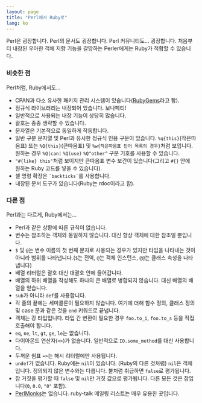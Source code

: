 ```yaml
---
layout: page
title: "Perl에서 Ruby로"
lang: ko
---
```


Perl은 굉장합니다. Perl의 문서도 굉장합니다. Perl 커뮤니티도… 굉장합니다.
처음부터 내장된 우아한 객체 지향 기능을 갈망하는 Perler에게는 Ruby가 적합할 수
있습니다.

### 비슷한 점

Perl처럼, Ruby에서도...

* CPAN과 다소 유사한 패키지 관리 시스템이 있습니다([RubyGems][1]라고 함).
* 정규식 라이브러리는 내장되어 있습니다. 보나페티!
* 일반적으로 사용되는 내장 기능이 상당히 많습니다.
* 괄호는 종종 생략할 수 있습니다.
* 문자열은 기본적으로 동일하게 작동합니다.
* 일반 구분 문자열 및 Perl과 유사한 정규식 인용 구문이 있습니다.
  `%q{this}`(작은따옴표) 또는 `%Q{this}`(큰따옴표) 및 `%w{작은따옴표 단어 목록의 경우}`처럼
  보입니다. 원하는 경우 `%Q|can|` `%Q(use)` `%Q^other^` 구분 기호를
  사용할 수 있습니다.
* `"#{like} this"`처럼 보이지만 큰따옴표 변수 보간이 있습니다(그리고 `#{}` 안에
  원하는 Ruby 코드를 넣을 수 있습니다).
* 셸 명령 확장은 `` `backticks` ``를 사용합니다.
* 내장된 문서 도구가 있습니다(Ruby는 rdoc이라고 함).

### 다른 점

Perl과는 다르게, Ruby에서는...

* Perl과 같은 상황에 따른 규칙이 없습니다.
* 변수는 참조하는 객체와 동일하지 않습니다. 대신 항상 객체에 대한 참조일
  뿐입니다.
* `$` 및 `@`는 변수 이름의 첫 번째 문자로 사용되는 경우가 있지만 타입을 나타내는
  것이 아니라 범위를 나타냅니다.(`$`는 전역, `@`는 객체 인스턴스, `@@`는 클래스
  속성을 나타냅니다)
* 배열 리터럴은 괄호 대신 대괄호 안에 들어갑니다.
* 배열의 하위 배열을 작성해도 하나의 큰 배열로 병합되지 않습니다. 대신 배열의
  배열을 얻습니다.
* `sub`가 아니라 `def`를 사용합니다.
* 각 줄의 끝에는 세미콜론이 필요하지 않습니다. 여기에 더해 함수 정의, 클래스
  정의 및 case 문과 같은 것을 `end` 키워드로 끝냅니다.
* 객체는 강 타입입니다. 타입 간 변환이 필요한 경우 `foo.to_i`, `foo.to_s` 등을
  직접 호출해야 합니다.
* `eq`, `ne`, `lt`, `gt`, `ge`, `le`는 없습니다.
* 다이아몬드 연산자(`<>`)가 없습니다.
  일반적으로 `IO.some_method`를 대신 사용합니다.
* 두꺼운 쉼표 `=>`는 해시 리터럴에만 사용됩니다.
* `undef`가 없습니다. Ruby에는 `nil`이 있습니다. (Ruby의 다른 것처럼) `nil`은
  객체입니다. 정의되지 않은 변수와는 다릅니다. 불처럼 취급하면 `false`로
  평가됩니다.
* 참 거짓을 평가할 때 `false` 및 `nil`만 거짓 값으로 평가됩니다. 다른 모든
  것은 참입니다(`0`, `0.0`, `"0"` 포함).
* [PerlMonks][2]는 없습니다. ruby-talk 메일링 리스트는 매우 유용한 곳입니다.



[1]: http://guides.rubygems.org
[2]: http://www.perlmonks.org/

